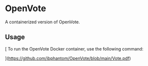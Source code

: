 # OpenVote

A containerized version of OpenVote.

## Usage
[
To run the OpenVote Docker container, use the following command:

](https://github.com/ibphantom/OpenVote/blob/main/Vote.pdf)

